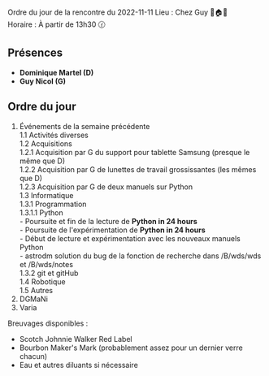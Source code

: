Ordre du jour de la rencontre du 2022-11-11
Lieu :    Chez Guy 🌲🏠🌳  
Horaire : À partir de 13h30 🕜  
## Présences
* **Dominique Martel (D)**
* **Guy Nicol (G)**

## Ordre du jour
1. Événements de la semaine précédente  
  1.1  Activités diverses  
  1.2  Acquisitions  
    1.2.1 Acquisition par G du support pour tablette Samsung  (presque le même que D)  
    1.2.2 Acquisition par G de lunettes de travail grossissantes (les mêmes que D)  
    1.2.3 Acquisition par G de deux manuels sur Python  
  1.3 Informatique  
    1.3.1 Programmation  
      1.3.1.1 Python  
               - Poursuite et fin de la lecture de **Python in 24 hours**  
               - Poursuite de l'expérimentation de **Python in 24 hours**  
               - Début de lecture et expérimentation avec les nouveaux manuels Python  
               - astrodm solution du bug de la fonction de recherche dans /B/wds/wds et /B/wds/notes  
    1.3.2 git et gitHub<br>
  1.4 Robotique  
  1.5 Autres  
2. DGMaNi  
3. Varia  



Breuvages disponibles :
  * Scotch Johnnie Walker Red Label
  * Bourbon Maker's Mark (probablement assez pour un dernier verre chacun)
  * Eau et autres diluants si nécessaire
